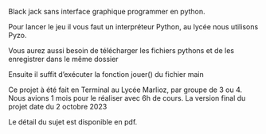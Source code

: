 Black jack sans interface graphique programmer en python.

Pour lancer le jeu il vous faut un interpréteur Python, au lycée nous utilisons Pyzo.

Vous aurez aussi besoin de télécharger les fichiers pythons et de les enregistrer dans le même dossier

Ensuite il suffit d’exécuter la fonction jouer() du fichier main

Ce projet à été fait en Terminal au Lycée Marlioz, par groupe de 3 ou 4. Nous avions 1 mois pour le réaliser avec 6h de cours. 
La version final du projet date du 2 octobre 2023

Le détail du sujet est disponible en pdf.

